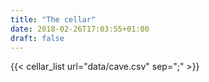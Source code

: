 ```yaml
---
title: "The cellar"
date: 2018-02-26T17:03:55+01:00
draft: false
---
```


{{< cellar_list url="data/cave.csv" sep=";" >}}
 

